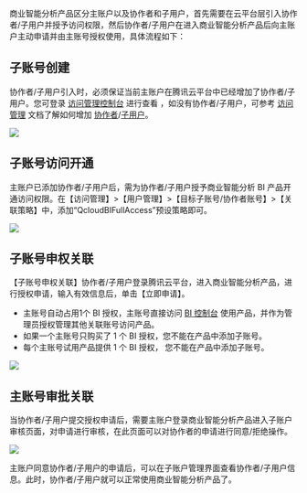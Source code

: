 商业智能分析产品区分主账户以及协作者和子用户，首先需要在云平台层引入协作者/子用户并授予访问权限，然后协作者/子用户在进入商业智能分析产品后向主账户主动申请并由主账号授权使用，具体流程如下：

## 子账号创建
协作者/子用户引入时，必须保证当前主账户在腾讯云平台中已经增加了协作者/子用户。您可登录 [访问管理控制台](https://console.cloud.tencent.com/cam) 进行查看 ，如没有协作者/子用户，可参考 [访问管理](https://cloud.tencent.com/document/product/598) 文档了解如何增加 [协作者](https://cloud.tencent.com/document/product/598/13666)/[子用户](https://cloud.tencent.com/document/product/598/13674)。

![](https://main.qcloudimg.com/raw/e614cdaab914d938d1cf160548864570.png)
## 子账号访问开通
主账户已添加协作者/子用户后，需为协作者/子用户授予商业智能分析 BI 产品开通访问权限。在【访问管理】>【用户管理】>【目标子账号/协作者账号】>【关联策略】中，添加“QcloudBIFullAccess”预设策略即可。

![](https://main.qcloudimg.com/raw/155d5c74832348bc00a9327de962245d.png)
## 子账号申权关联
【子账号申权关联】协作者/子用户登录腾讯云平台，进入商业智能分析产品，进行授权申请，输入有效信息后，单击【立即申请】。
- 主账号自动占用1个 BI 授权，主账号直接访问 [BI 控制台](https://console.cloud.tencent.com/bi) 使用产品，并作为管理员授权管理其他关联账号访问产品。
- 如果一个主账号只购买了 1 个 BI 授权，您不能在产品中添加子账号。
- 每个主账号试用产品提供 1 个 BI 授权， 您不能在产品中添加子账号。

![](https://main.qcloudimg.com/raw/b330eafee1e4e8d476228add4c4bd79c.png)
## 主账号审批关联
当协作者/子用户提交授权申请后，需要主账户登录商业智能分析产品进入子账户审核页面，对申请进行审核，在此页面可以对协作者的申请进行同意/拒绝操作。

![](https://main.qcloudimg.com/raw/63c36c6a969378a414e156746f18807b.png)

主账户同意协作者/子用户的申请后，可以在子账户管理界面查看协作者/子用户信息。此时，协作者/子用户就可以正常使用商业智能分析产品了。
